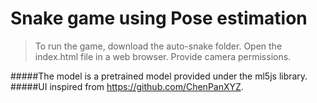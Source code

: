 # Snake game using Pose estimation

>To run the game, download the auto-snake folder. 
>Open the index.html file in a web browser. 
>Provide camera permissions.














#####The model is a pretrained model provided under the ml5js library. 
#####UI inspired from https://github.com/ChenPanXYZ.
